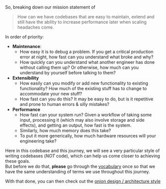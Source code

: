 So, breaking down our mission statement of 
> How can we have codebases that are easy to maintain, extend and still have the ability to increase performance later when scaling headaches come.

In order of priority:
- **Maintenance**:
  - How easy it is to debug a problem. If you get a critical production error at night, how fast can you understand what broke and why?
  - How quickly can you understand what another engineer has done without calling them up? Or otherwise, how much can you understand by yourself before talking to them?
- **Extensibility**
  - How easily can you modify or add new functionality to existing functionality? How much of the existing stuff has to change to accommodate your new stuff?
  - How fast can you do this? It may be easy to do, but is it repetitive and prone to human errors & silly mistakes?
- **Performance**
  - How fast can your system run? Given a workflow of taking some input, processing it (which may also involve storage and side effects), and getting an output, how fast is the system.
  - Similarly, how much memory does this take? 
  - To put it more generically, how much hardware resources will your engineering take?

Here in this codebase and this journey, we will see a very particular style of writing codebases (_NOT_ code), which can help us come closer to achieving these goals.  
But before we do that, **please** go through the [vocabulary](vocabulary/) once so that we have the same understanding of terms we use throughout this journey.

With that done, you can then check out the [onion design / architecture style](./onion-design.md)

